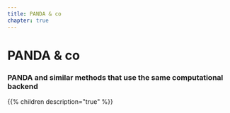 ```yaml
---
title: PANDA & co
chapter: true
---
```


# PANDA & co

### PANDA and similar methods that use the same computational backend

{{% children description="true" %}}
